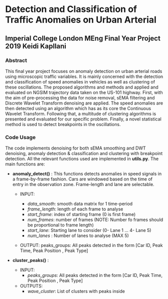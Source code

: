 # Detection and Classification of Traffic Anomalies on Urban Arterial
## Imperial College London MEng Final Year Project 2019  Keidi Kapllani
### Abstract
This final year project focuses on anomaly detection on urban arterial roads using
microscopic traffic variables. It is mainly concerned with the detection and classification
of speed anomalies in vehicles as well as clustering of these oscillations. The
proposed algorithms and methods and applied and evaluated on NGSIM trajectory
data taken on the US-101 highway. First, with the aim of pre-processing the data
for noise removal, sEMA filtering and Discrete Wavelet Transform denoising are
applied. The speed anomalies are then detected using an algorithm which has as
its core the Continuous Wavelet Transform. Following that, a multitude of clustering
algorithms is presented and evaluated for our specific problem. Finally, a novel
statistical method is used to detect breakpoints in the oscillations.
### Code Usage

The code implements denoising for both sEMA smoothing and DWT denoising, anomaly detection & classification and clustering with breakpoint detection. All the relevant functions used are implemented in **utils.py**. The main functions are:

- **anomaly_detect()** : This functions detects anomalies in speed signals in a frame-by-frame fashion. Cars are windowed based on the time of entry in the observation zone. Frame-length and lane are selectable.  
    - INPUT: 
      - *data_smooth*: smooth data matrix for 1 time-period
      - *frame_length*: length of each frame to analyse
      - *start_frame*: index of starting frame (0 is first frame)
      - *num_frames*: number of frames (NOTE: Number fo frames should be proportional to frame length)
      - *start_lane*: Starting lane to consider (0- Lane 1 ... 4- Lane 5)
      - *num_lanes* : Number of lanes to analyse (MAX 5)

   -  OUTPUT: peaks_groups: All peaks detected in the form [Car ID, Peak Time, Peak Position , Peak Type]

- **cluster_peaks()** :  
  - INPUT: 
    - *peaks_groups*: All peaks detected in the form [Car ID, Peak Time, Peak Position , Peak Type]
  - OUTPUTS:
    - *wave_cluster*: List of clusters with peaks inside 
